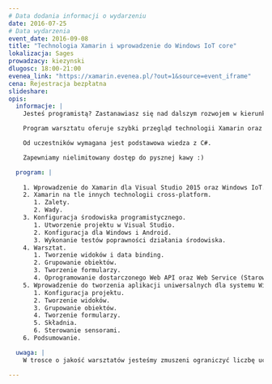 ```yaml
---
# Data dodania informacji o wydarzeniu
date: 2016-07-25
# Data wydarzenia
event_date: 2016-09-08
title: "Technologia Xamarin i wprowadzenie do Windows IoT core"
lokalizacja: Sages
prowadzacy: kiezynski
dlugosc: 18:00-21:00
evenea_link: "https://xamarin.evenea.pl/?out=1&source=event_iframe"
cena: Rejestracja bezpłatna
slideshare:
opis:
  informacje: |
    Jesteś programistą? Zastanawiasz się nad dalszym rozwojem w kierunku aplikacji mobilnych? Zrób pierwszy krok w kierunku poznania technologii Xamarin oraz systemu Windows IoT i weź udział w 3-godzinnych warsztatach.

    Program warsztatu oferuje szybki przegląd technologii Xamarin oraz programowania aplikacji uniwersalnych na system Windows IoT. Oprócz prezentacji, dla uczestników jest przygotowany warsztat, gdzie w praktyce będą mieli okazję samodzielnie wykonać przygotowane zadania.

    Od uczestników wymagana jest podstawowa wiedza z C#.

    Zapewniamy nielimitowany dostęp do pysznej kawy :)

  program: |
    
    1. Wprowadzenie do Xamarin dla Visual Studio 2015 oraz Windows IoT.
    2. Xamarin na tle innych technologii cross-platform.
       1. Zalety.
       2. Wady.
    3. Konfiguracja środowiska programistycznego.
       1. Utworzenie projektu w Visual Studio.
       2. Konfiguracja dla Windows i Android.
       3. Wykonanie testów poprawności działania środowiska.
    4. Warsztat.
       1. Tworzenie widoków i data binding.
       2. Grupowanie obiektów.
       3. Tworzenie formularzy.
       4. Oprogramowanie dostarczonego Web API oraz Web Service (Starowanie urządzeniem z systemem Windows IoT).
    5. Wprowadzenie do tworzenia aplikacji uniwersalnych dla systemu Windows IoT.
       1. Konfiguracja projektu.
       2. Tworzenie widoków.
       3. Grupowanie obiektów.
       4. Tworzenie formularzy.
       5. Składnia.
       6. Sterowanie sensorami.
    6. Podsumowanie.

  uwaga: |
    W trosce o jakość warsztatów jesteśmy zmuszeni ograniczyć liczbę uczestników. **Kwalifikacja odbywa się na podstawie odpowiedzi udzielonych w formularzu zgłoszeniowym oraz - w dalszym kroku - kolejności zgłoszeń.** Potwierdzenie udziału w warsztatach wraz z instrukcją przygotowania środowiska otrzymasz najpóźniej na 7 dni przed planowaną datą wydarzenia.

---
```


